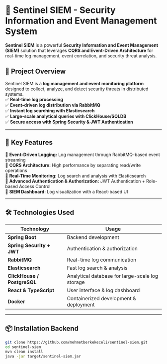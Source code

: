 # 🚀 Sentinel SIEM - Security Information and Event Management System

**Sentinel SIEM** is a powerful **Security Information and Event Management (SIEM)** solution that leverages **CQRS and Event-Driven Architecture** for real-time log management, event correlation, and security threat analysis.

## 📖 Project Overview

Sentinel SIEM is a **log management and event monitoring platform** designed to collect, analyze, and detect security threats in distributed systems.  
✅ **Real-time log processing**  
✅ **Event-driven log distribution via RabbitMQ**  
✅ **Instant log searching with Elasticsearch**  
✅ **Large-scale analytical queries with ClickHouse/SQLDB**  
✅ **Secure access with Spring Security & JWT Authentication**

---

## 🚀 Key Features

🔹 **Event-Driven Logging:** Log management through RabbitMQ-based event streaming  
🔹 **CQRS Architecture:** High performance by separating read/write operations  
🔹 **Real-Time Monitoring:** Log search and analysis with Elasticsearch  
🔹 **Advanced Authentication & Authorization:** JWT Authentication + Role-based Access Control  
🔹 **SIEM Dashboard:** Log visualization with a React-based UI  

---

## 🛠️ Technologies Used

| Technology               | Usage                          |
|--------------------------|--------------------------------|
| **Spring Boot**          | Backend development            |
| **Spring Security + JWT** | Authentication & authorization |
| **RabbitMQ**             | Real-time log communication    |
| **Elasticsearch**        | Fast log search & analysis    |
| **ClickHouse / PostgreSQL** | Analytical database for large-scale log storage |
| **React & TypeScript**   | User interface & log dashboard |
| **Docker**               | Containerized development & deployment |

---

## 📦 Installation Backend

```sh
git clone https://github.com/mehmetberkekeceli/sentinel-siem.git
cd sentinel-siem
mvn clean install
java -jar target/sentinel-siem.jar
